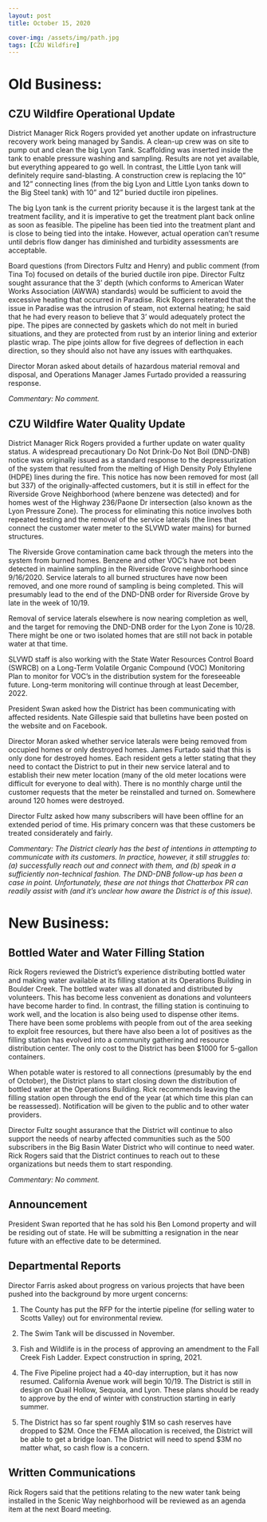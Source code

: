 ```yaml
---
layout: post
title: October 15, 2020

cover-img: /assets/img/path.jpg
tags: [CZU Wildfire]
---
```


# Old Business:

## CZU Wildfire Operational Update

District Manager Rick Rogers provided yet another update on infrastructure recovery work being managed by Sandis.   A clean-up crew was on site to pump out and clean the big Lyon Tank.  Scaffolding was inserted inside the tank to enable pressure washing and sampling.  Results are not yet available, but everything appeared to go well.  In contrast, the Little Lyon tank will definitely require sand-blasting.  A construction crew is replacing the 10” and 12” connecting lines (from the big Lyon and Little Lyon tanks down to the Big Steel tank) with 10” and 12” buried ductile iron pipelines.

The big Lyon tank is the current priority because it is the largest tank at the treatment facility, and it is imperative to get the treatment plant back online as soon as feasible.  The pipeline has been tied into the treatment plant and is close to being tied into the intake.  However, actual operation can’t resume until debris flow danger has diminished and turbidity assessments are acceptable.

Board questions (from Directors Fultz and Henry) and public comment (from Tina To) focused on details of the buried ductile iron pipe.  Director Fultz sought assurance that the 3’ depth (which conforms to American Water Works Association (AWWA) standards) would be sufficient to avoid the excessive heating that occurred in Paradise.  Rick Rogers reiterated that the issue in Paradise was the intrusion of steam, not external heating; he said that he had every reason to believe that 3’ would adequately protect the pipe.  The pipes are connected by gaskets which do not melt in buried situations, and they are protected from rust by an interior lining and exterior plastic wrap.   The pipe joints allow for five degrees of deflection in each direction, so they should also not have any issues with earthquakes.

Director Moran asked about details of hazardous material removal and disposal, and Operations Manager James Furtado provided a reassuring response.

*Commentary:  No comment.*


## CZU Wildfire Water Quality Update

District Manager Rick Rogers provided a further update on water quality status.   A widespread precautionary Do Not Drink-Do Not Boil (DND-DNB) notice was originally issued as a standard response to the depressurization of the system that resulted from the melting of High Density Poly Ethylene (HDPE) lines during the fire.  This notice has now been removed for most (all but 337) of the originally-affected customers, but it is still in effect for the Riverside Grove Neighborhood (where benzene was detected) and for homes west of the Highway 236/Paone Dr intersection (also known as the Lyon Pressure Zone).   The process for eliminating this notice involves both repeated testing and the removal of the service laterals (the lines that connect the customer water meter to the SLVWD water mains) for burned structures.

The Riverside Grove contamination came back through the meters into the system from burned homes.  Benzene and other VOC’s have not been detected in mainline sampling in the Riverside Grove neighborhood since 9/16/2020.  Service laterals to all burned structures have now been removed, and one more round of sampling is being completed.  This will presumably lead to the end of the DND-DNB order for Riverside Grove by late in the week of 10/19.

Removal of service laterals elsewhere is now nearing completion as well, and the target for removing the DND-DNB order for the Lyon Zone is 10/28.  There might be one or two isolated homes that are still not back in potable water at that time.

SLVWD staff is also working with the State Water Resources Control Board (SWRCB) on a Long-Term Volatile Organic Compound (VOC) Monitoring Plan to monitor for VOC’s in the distribution system for the foreseeable future.  Long-term monitoring will continue through at least December, 2022.

President Swan asked how the District has been communicating with affected residents.   Nate Gillespie said that bulletins have been posted on the website and on Facebook.

Director Moran asked whether service laterals were being removed from occupied homes or only destroyed homes.  James Furtado said that this is only done for destroyed homes.  Each resident gets a letter stating that they need to contact the District to put in their new service lateral and to establish their new meter location (many of the old meter locations were difficult for everyone to deal with).  There is no monthly charge until the customer requests that the meter be reinstalled and turned on.  Somewhere around 120 homes were destroyed.

Director Fultz asked how many subscribers will have been offline for an extended period of time.   His primary concern was that these customers be treated considerately and fairly.

*Commentary:  The District clearly has the best of intentions in attempting to communicate with its customers.  In practice, however, it still struggles to: (a) successfully reach out and connect with them, and (b) speak in a sufficiently non-technical fashion.  The DND-DNB follow-up has been a case in point.  Unfortunately, these are not things that Chatterbox PR can readily assist with (and it’s unclear how aware the District is of this issue).*

# New Business:

## Bottled Water and Water Filling Station

Rick Rogers reviewed the District’s experience distributing bottled water and making water available at its filling station at its Operations Building in Boulder Creek.  The bottled water was all donated and distributed by volunteers.  This has become less convenient as donations and volunteers have become harder to find.  In contrast, the filling station is continuing to work well, and the location is also being used to dispense other items.  There have been some problems with people from out of the area seeking to exploit free resources, but there have also been a lot of positives as the filling station has evolved into a community gathering and resource distribution center.  The only cost to the District has been $1000 for 5-gallon containers.

When potable water is restored to all connections (presumably by the end of October), the District plans to start closing down the distribution of bottled water at the Operations Building.  Rick recommends leaving the filling station open through the end of the year (at which time this plan can be reassessed).  Notification will be given to the public and to other water providers.

Director Fultz sought assurance that the District will continue to also support the needs of nearby affected communities such as the 500 subscribers in the Big Basin Water District who will continue to need water.  Rick Rogers said that the District continues to reach out to these organizations but needs them to start responding.

*Commentary:  No comment.*

## Announcement

President Swan reported that he has sold his Ben Lomond property and will be residing out of state.  He will be submitting a resignation in the near future with an effective date to be determined.

## Departmental Reports

Director Farris asked about progress on various projects that have been pushed into the background by more urgent concerns:

 1. The County has put the RFP for the intertie pipeline (for selling water to Scotts Valley) out for environmental review.

 1. The Swim Tank will be discussed in November.

 1. Fish and Wildlife is in the process of approving an amendment to the Fall Creek Fish Ladder.  Expect construction in spring, 2021.

 1. The Five Pipeline project had a 40-day interruption, but it has now resumed.  California Avenue work will begin 10/19.  The District is still in design on Quail Hollow, Sequoia, and Lyon.  These plans should be ready to approve by the end of winter with construction starting in early summer.

 1. The District has so far spent roughly $1M so cash reserves have dropped to $2M.  Once the FEMA allocation is received, the District will be able to get a bridge loan.  The District will need to spend $3M no matter what, so cash flow is a concern.

## Written Communications

Rick Rogers said that the petitions relating to the new water tank being installed in the Scenic Way neighborhood will be reviewed as an agenda item at the next Board meeting.

